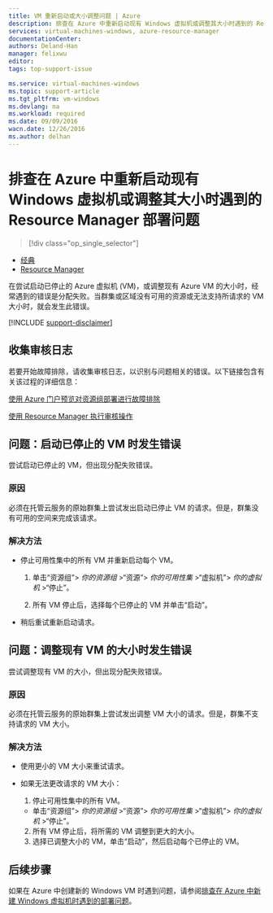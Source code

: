 ```yaml
---
title: VM 重新启动或大小调整问题 | Azure
description: 排查在 Azure 中重新启动现有 Windows 虚拟机或调整其大小时遇到的 Resource Manager 部署问题
services: virtual-machines-windows, azure-resource-manager
documentationCenter: 
authors: Deland-Han
manager: felixwu
editor: 
tags: top-support-issue

ms.service: virtual-machines-windows
ms.topic: support-article
ms.tgt_pltfrm: vm-windows
ms.devlang: na
ms.workload: required
ms.date: 09/09/2016
wacn.date: 12/26/2016
ms.author: delhan
---
```


# 排查在 Azure 中重新启动现有 Windows 虚拟机或调整其大小时遇到的 Resource Manager 部署问题

> [!div class="op_single_selector"]
- [经典](./virtual-machines-windows-classic-restart-resize-error-troubleshooting.md)
- [Resource Manager](./virtual-machines-windows-restart-resize-error-troubleshooting.md)

在尝试启动已停止的 Azure 虚拟机 (VM)，或调整现有 Azure VM 的大小时，经常遇到的错误是分配失败。当群集或区域没有可用的资源或无法支持所请求的 VM 大小时，就会发生此错误。

[!INCLUDE [support-disclaimer](../../includes/support-disclaimer.md)]

## 收集审核日志

若要开始故障排除，请收集审核日志，以识别与问题相关的错误。以下链接包含有关该过程的详细信息：

[使用 Azure 门户预览对资源组部署进行故障排除](../azure-resource-manager/resource-manager-troubleshoot-deployments-portal.md)

[使用 Resource Manager 执行审核操作](../azure-resource-manager/resource-group-audit.md)

## 问题：启动已停止的 VM 时发生错误

尝试启动已停止的 VM，但出现分配失败错误。

### 原因

必须在托管云服务的原始群集上尝试发出启动已停止 VM 的请求。但是，群集没有可用的空间来完成该请求。

### 解决方法

* 停止可用性集中的所有 VM 并重新启动每个 VM。

  1. 单击“资源组”> _你的资源组_ >“资源”> _你的可用性集_ >“虚拟机”> _你的虚拟机_ >“停止”。

  2. 所有 VM 停止后，选择每个已停止的 VM 并单击“启动”。

* 稍后重试重新启动请求。

## 问题：调整现有 VM 的大小时发生错误

尝试调整现有 VM 的大小，但出现分配失败错误。

### 原因

必须在托管云服务的原始群集上尝试发出调整 VM 大小的请求。但是，群集不支持请求的 VM 大小。

### 解决方法

* 使用更小的 VM 大小来重试请求。

* 如果无法更改请求的 VM 大小：

  1. 停止可用性集中的所有 VM。

    * 单击“资源组”> _你的资源组_ >“资源”> _你的可用性集_ >“虚拟机”> _你的虚拟机_ >“停止”。

  2. 所有 VM 停止后，将所需的 VM 调整到更大的大小。
  3. 选择已调整大小的 VM，单击“启动”，然后启动每个已停止的 VM。

## 后续步骤

如果在 Azure 中创建新的 Windows VM 时遇到问题，请参阅[排查在 Azure 中新建 Windows 虚拟机时遇到的部署问题](./virtual-machines-windows-troubleshoot-deployment-new-vm.md)。

<!---HONumber=Mooncake_Quality_Review_1215_2016-->